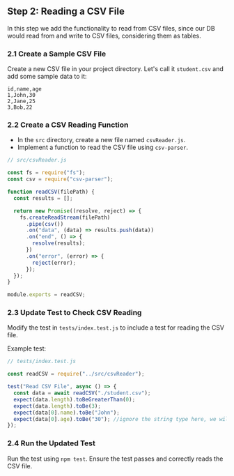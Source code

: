 ## Step 2: Reading a CSV File

In this step we add the functionality to read from CSV files, since our DB would read from and write to CSV files, considering them as tables.

### 2.1 Create a Sample CSV File

Create a new CSV file in your project directory. Let's call it `student.csv` and add some sample data to it:

```csv
id,name,age
1,John,30
2,Jane,25
3,Bob,22
```

### 2.2 Create a CSV Reading Function

- In the `src` directory, create a new file named `csvReader.js`.
- Implement a function to read the CSV file using `csv-parser`.

```javascript
// src/csvReader.js

const fs = require("fs");
const csv = require("csv-parser");

function readCSV(filePath) {
  const results = [];

  return new Promise((resolve, reject) => {
    fs.createReadStream(filePath)
      .pipe(csv())
      .on("data", (data) => results.push(data))
      .on("end", () => {
        resolve(results);
      })
      .on("error", (error) => {
        reject(error);
      });
  });
}

module.exports = readCSV;
```

### 2.3 Update Test to Check CSV Reading

Modify the test in `tests/index.test.js` to include a test for reading the CSV file.

Example test:

```javascript
// tests/index.test.js

const readCSV = require("../src/csvReader");

test("Read CSV File", async () => {
  const data = await readCSV("./student.csv");
  expect(data.length).toBeGreaterThan(0);
  expect(data.length).toBe(3);
  expect(data[0].name).toBe("John");
  expect(data[0].age).toBe("30"); //ignore the string type here, we will fix this later
});
```

### 2.4 Run the Updated Test

Run the test using `npm test`. Ensure the test passes and correctly reads the CSV file.
